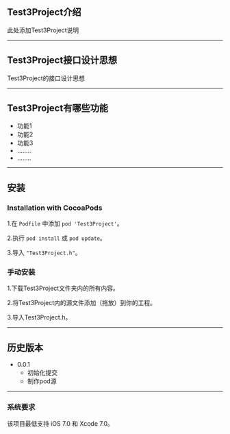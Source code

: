 ## Test3Project介绍

此处添加Test3Project说明

---
## Test3Project接口设计思想
Test3Project的接口设计思想

---
## Test3Project有哪些功能
* 功能1
* 功能2
* 功能3
* ........
* ........


---
## 安装
### Installation with CocoaPods

1.在 `Podfile` 中添加 `pod 'Test3Project'`。

2.执行 `pod install` 或 `pod update`。

3.导入 `"Test3Project.h"`。

### 手动安装
1.下载Test3Project文件夹内的所有内容。

2.将Test3Project内的源文件添加（拖放）到你的工程。

3.导入Test3Project.h。 

---
## 历史版本
* 0.0.1
  * 初始化提交
  * 制作pod源

---
### 系统要求
该项目最低支持 iOS 7.0 和 Xcode 7.0。
